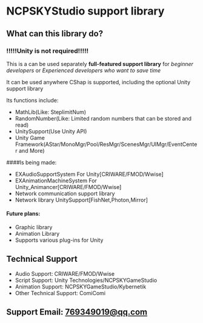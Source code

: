 # NCPSKYStudio support library

## What can this library do?

### !!!!!Unity is not required!!!!!
This is a can be used separately **full-featured support library** for *beginner developers* or *Experienced developers who want to save time*  

It can be used anywhere CShap is supported, including the optional Unity support library

Its functions include:
* MathLib(Like: SteplimitNum)
* RandomNumber(Like: Limited random numbers that can be stored and read)
* UnitySupport(Use Unity API)
* Unity Game Framework(AStar/MonoMgr/Pool/ResMgr/ScenesMgr/UIMgr/EventCenter and More)

####Is being made:
* EXAudioSupportSystem For Unity[CRIWARE/FMOD/Wwise]
* EXAnimationMachineSystem For Unity_Animancer[CRIWARE/FMOD/Wwise]
* Network communication support library
* Network library UnitySupport[FishNet,Photon,Mirror]

#### Future plans:
* Graphic library
* Animation Library
* Supports various plug-ins for Unity

## Technical Support
* Audio Support: CRIWARE/FMOD/Wwise
* Script Support: Unity Technologies/NCPSKYGameStudio
* Animation Support: NCPSKYGameStudio/Kybernetik
* Other Technical Support: ComiComi

## Support Email: 769349019@qq.com





